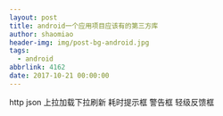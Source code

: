 ```yaml
---
layout: post
title: android一个应用项目应该有的第三方库
author: shaomiao
header-img: img/post-bg-android.jpg
tags:
  - android
abbrlink: 4162
date: 2017-10-21 00:00:00
---
```

http
json
上拉加载下拉刷新
耗时提示框
警告框
轻级反馈框

